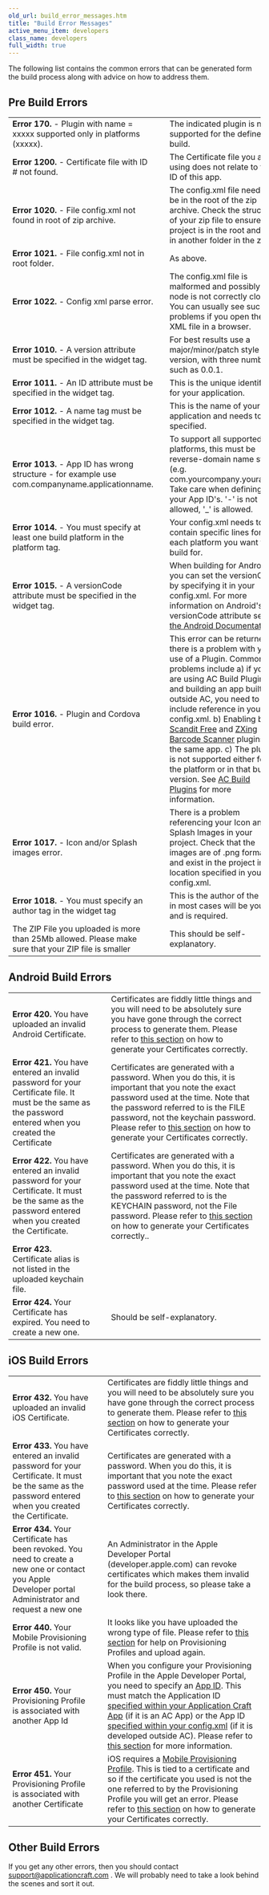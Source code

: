 ```yaml
---
old_url: build_error_messages.htm
title: "Build Error Messages"
active_menu_item: developers
class_name: developers
full_width: true
---
```



The following list contains the common errors that can be generated form the build process along with advice on how to address them.

## Pre Build Errors

<table>
<tr>
<td width="271">
<b>Error 170.</b> - Plugin with name = xxxxx supported only in platforms (xxxxx).

</td>
<td width="20">
</td>
<td width="595">
  The indicated plugin is not supported for the defined build.

</td>
</tr>
<tr>
<tr>
<td width="271">
<b>Error 1200.</b> - Certificate file with ID # not found.

</td>
<td width="20">
</td>
<td width="595">
  The Certificate file you are using does not relate to the ID of this app.

</td>
</tr>
<tr>
<td width="271">
<b>Error 1020.</b> - File config.xml not found in root of zip archive.

</td>
<td width="20">
</td>
<td width="595">
 The config.xml file needs to be in the root of the zip archive. Check the structure of your zip file to ensure the project is in the root and not in another folder in the zip. 

</td>
</tr>
<tr>
<td width="271">
<b>Error 1021.</b> - File config.xml not in root folder.

</td>
<td width="20">
</td>
<td width="595">
  As above.

</td>
</tr>
<tr>
<td width="271">
<b>Error 1022.</b> - Config xml parse error.

</td>
<td width="20">
</td>
<td width="595">
  The config.xml file is malformed and possibly a node is not correctly closed. You can usually see such problems if you open the XML file in a browser.

</td>
</tr>
<tr>
<td width="271">
<b>Error 1010.</b> - A version attribute must be specified in the widget tag.

</td>
<td width="20">
</td>
<td width="595">
  For best results use a major/minor/patch style version, with three numbers, such as 0.0.1.

</td>
</tr>
<tr>
<td width="271">
<b>Error 1011.</b> - An ID attribute must be specified in the widget tag.

</td>
<td width="20">
</td>
<td width="595">
  This is the unique identifier for your application. 

</td>
</tr>
<tr>
<td width="271">
<b>Error 1012.</b> - A name tag must be specified in the widget tag.

</td>
<td width="20">
</td>
<td width="595">
  This is the name of your application and needs to be specified.

</td>
</tr>
<tr>
<td width="271">
<b>Error 1013.</b> - App ID has wrong structure - for example use com.companyname.applicationname.

</td>
<td width="20">
</td>
<td width="595">
  To support all supported platforms, this must be reverse-domain name style (e.g. com.yourcompany.yourapp). Take care when defining your App ID's. '-' is not allowed, '_' is allowed.

</td>
</tr>
<tr>
<td width="271">
<b>Error 1014.</b> - You must specify at least one build platform in the platform tag.

</td>
<td width="20">
</td>
<td width="595">
  Your config.xml needs to contain specific lines for each platform you want to build for. 

</td>
</tr>
<tr>
<td width="271">
<b>Error 1015.</b> - A versionCode attribute must be specified in the widget tag.

</td>
<td width="20">
</td>
<td width="595">
  When building for Android, you can set the versionCode by specifying it in your config.xml. For more information on Android's versionCode attribute see <a href="http://developer.android.com/tools/publishing/versioning.html" target="_blank">the Android Documentation</a>.

</td>
</tr>
<tr>
<td width="271">
<b> Error 1016.</b> - Plugin and Cordova build error.

</td>
<td width="20">
</td>
<td width="595">
  This error can be returned if there is a problem with your use of a Plugin. Common problems include a) if you are using AC Build Plugins and building an app built outside AC, you need to include reference in your config.xml. b) Enabling both <a href="developers/documentation/ac-mobile-build-phonegap/ac-mobile-build/ac-build-plugins/scandit-free/">Scandit Free</a> and <a href="/developers/documentation/ac-mobile-build-phonegap/ac-mobile-build/ac-build-plugins/zxing-bar-code-scanner/">ZXing Barcode Scanner</a> plugins in the same app. c) The plugin is not supported either for the platform or in that build version. See <a href="http://www.applicationcraft.com/developers/documentation/ac-mobile-build-phonegap/ac-mobile-build/ac-build-plugins/" target="_blank">AC Build Plugins</a> for more information.

</td>
</tr>
<tr>
<td width="271">
<b>Error 1017.</b> - Icon and/or Splash images error.

</td>
<td width="20">
</td>
<td width="595">
  There is a problem referencing your Icon and/or Splash Images in your project. Check that the images are of .png format and exist in the project in the location specified in your config.xml.

</td>
</tr>
<tr>
<td width="271">
<b>Error 1018.</b> - You must specify an author tag in the widget tag

</td>
<td width="20">
</td>
<td width="595">
  This is the author of the app, in most cases will be you and is required.

</td>
</tr>
<tr>
<td width="271">
The ZIP File you uploaded is more than 25Mb allowed. Please make sure that your ZIP file is smaller

</td>
<td width="20">
</td>
<td width="595">
This should be self-explanatory.

</td>
</tr>
</table>

## Android Build Errors

<table>
<tr>
<td width="271">
<b>Error 420.</b> You have uploaded an invalid Android Certificate.

</td>
<td width="20">
</td>
<td width="595">
  Certificates are fiddly little things and you will need to be absolutely sure you have gone through the correct process to generate them. Please refer to <a href="/developers/documentation/ac-mobile-build-phonegap/certificates/">this section</a> on how to generate your Certificates correctly.

</td>
</tr>
<tr>
<td width="271">
<b>Error 421.</b> You have entered an invalid password for your Certificate file. It must be the same as the password entered when you created the Certificate

</td>
<td width="20">
</td>
<td width="595">
Certificates are generated with a password. When you do this, it is important that you note the exact password used at the time. Note that the password referred to is the FILE password, not the keychain password. Please refer to <a href="/developers/documentation/ac-mobile-build-phonegap/certificates/">this section</a> on how to generate your Certificates correctly.

</td>
</tr>
<tr>
<td width="271">
<b>Error 422.</b> You have entered an invalid password for your Certificate. It must be the same as the password entered when you created the Certificate.

</td>
<td width="20">
</td>
<td width="595">
  Certificates are generated with a password. When you do this, it is important that you note the exact password used at the time. Note that the password referred to is the KEYCHAIN password, not the File password. Please refer to <a href="/developers/documentation/ac-mobile-build-phonegap/certificates/">this section</a> on how to generate your Certificates correctly..

</td>
</tr>
<tr>
<td width="271">
<b>Error 423.</b> Certificate alias is not listed in the uploaded keychain file.

</td>
<td width="20">
</td>
<td width="595">
</td>
</tr>
<tr>
<td width="271">
<b>Error 424.</b> Your Certificate has expired. You need to create a new one.

</td>
<td width="20">
</td>
<td width="595">
Should be self-explanatory.

</td>
</tr>
</table>

## iOS Build Errors

<table>
<tr>
<td width="271">
<b>Error 432.</b> You have uploaded an invalid iOS Certificate.

</td>
<td width="20">
</td>
<td width="595">
  Certificates are fiddly little things and you will need to be absolutely sure you have gone through the correct process to generate them. Please refer to <a href="/developers/documentation/ac-mobile-build-phonegap/certificates/">this section</a> on how to generate your Certificates correctly.

</td>
</tr>
<tr>
<td width="271">
<b>Error 433.</b> You have entered an invalid password for your Certificate. It must be the same as the password entered when you created the Certificate.

</td>
<td width="20">
</td>
<td width="595">
  Certificates are generated with a password. When you do this, it is important that you note the exact password used at the time. Please refer to <a href="/developers/documentation/ac-mobile-build-phonegap/certificates/">this section</a> on how to generate your Certificates correctly.

</td>
</tr>
<tr>
<td width="271">
<b>Error 434.</b> Your Certificate has been revoked. You need to create a new one or contact you Apple Developer portal Administrator and request a new one

</td>
<td width="20">
</td>
<td width="595">
An Administrator in the Apple Developer Portal (developer.apple.com) can revoke certificates which makes them invalid for the build process, so please take a look there.

</td>
</tr>
<tr>
<td width="271">
<b>Error 440.</b> Your Mobile Provisioning Profile is not valid.

</td>
<td width="20">
</td>
<td width="595">
  It looks like you have uploaded the wrong type of file. Please refer to <a href="/developers/documentation/ac-mobile-build-phonegap/certificates/manual/ios-keys-and-certificates/do-it-yourself-guide/setting-up-for-development/create-a-provisioning-profile">this section</a> for help on Provisioning Profiles and upload again.

</td>
</tr>
<tr>
<td width="271">
<b>Error 450.</b> Your Provisioning Profile is associated with another App Id

</td>
<td width="20">
</td>
<td width="595">
  When you configure your Provisioning Profile in the Apple Developer Portal, you need to specify an <a href="/developers/documentation/ac-mobile-build-phonegap/certificates/manual/ios-keys-and-certificates/do-it-yourself-guide/setting-up-for-development/create-an-app-id">App ID</a>. This must match the Application ID <a href="/developers/documentation/ac-mobile-build-phonegap/apps-developed-with-application-craft/enabling-device-features">specified within your Application Craft App</a> (if it is an AC App) or the App ID <a href="/developers/documentation/ac-mobile-build-phonegap/ac-mobile-build/external-html5cssjs-apps">specified within your config.xml</a> (if it is developed outside AC). Please refer to <a href="/developers/documentation/ac-mobile-build-phonegap/certificates/manual/ios-keys-and-certificates/do-it-yourself-guide/setting-up-for-development/create-a-provisioning-profile">this section</a> for more information.

</td>
</tr>
<tr>
<td width="271">
<b>Error 451.</b> Your Provisioning Profile is associated with another Certificate

</td>
<td width="20">
</td>
<td width="595">
  iOS requires a <a href="/developers/documentation/ac-mobile-build-phonegap/certificates/manual/ios-keys-and-certificates/do-it-yourself-guide/setting-up-for-development/create-a-provisioning-profile">Mobile Provisioning Profile</a>. This is tied to a certificate and so if the certificate you used is not the one referred to by the Provisioning Profile you will get an error. Please refer to <a href="/developers/documentation/ac-mobile-build-phonegap/certificates/manual/ios-keys-and-certificates/do-it-yourself-guide/setting-up-for-development/create-a-provisioning-profile">this section</a> on how to generate your Certificates correctly.

</td>
</tr>
</table>

## Other Build Errors

If you get any other errors, then you should contact [support@applicationcraft.com](mailto:support@applicationcraft.com) . We will probably need to take a look behind the scenes and sort it out.

